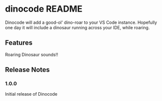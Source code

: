 # dinocode README

Dinocode will add a good-ol' dino-roar to your VS Code instance. Hopefully one day it will include a dinosaur running across your IDE, while roaring.

## Features

Roaring Dinosaur sounds!!

## Release Notes
### 1.0.0

Initial release of Dinocode
